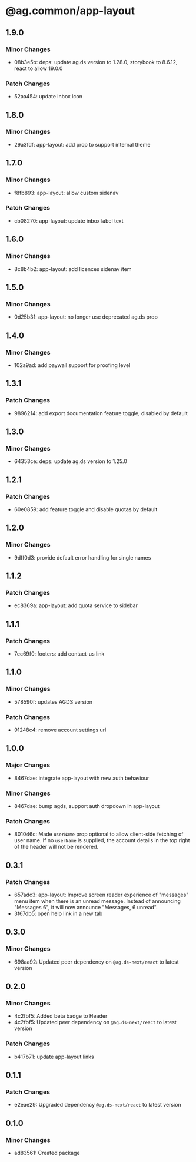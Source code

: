 # @ag.common/app-layout

## 1.9.0

### Minor Changes

- 08b3e5b: deps: update ag.ds version to 1.28.0, storybook to 8.6.12, react to allow 19.0.0

### Patch Changes

- 52aa454: update inbox icon

## 1.8.0

### Minor Changes

- 29a3fdf: app-layout: add prop to support internal theme

## 1.7.0

### Minor Changes

- f8fb893: app-layout: allow custom sidenav

### Patch Changes

- cb08270: app-layout: update inbox label text

## 1.6.0

### Minor Changes

- 8c8b4b2: app-layout: add licences sidenav item

## 1.5.0

### Minor Changes

- 0d25b31: app-layout: no longer use deprecated ag.ds prop

## 1.4.0

### Minor Changes

- 102a9ad: add paywall support for proofing level

## 1.3.1

### Patch Changes

- 9896214: add export documentation feature toggle, disabled by default

## 1.3.0

### Minor Changes

- 64353ce: deps: update ag.ds version to 1.25.0

## 1.2.1

### Patch Changes

- 60e0859: add feature toggle and disable quotas by default

## 1.2.0

### Minor Changes

- 9dff0d3: provide default error handling for single names

## 1.1.2

### Patch Changes

- ec8369a: app-layout: add quota service to sidebar

## 1.1.1

### Patch Changes

- 7ec69f0: footers: add contact-us link

## 1.1.0

### Minor Changes

- 578590f: updates AGDS version

### Patch Changes

- 91248c4: remove account settings url

## 1.0.0

### Major Changes

- 8467dae: integrate app-layout with new auth behaviour

### Minor Changes

- 8467dae: bump agds, support auth dropdown in app-layout

### Patch Changes

- 801046c: Made `userName` prop optional to allow client-side fetching of user name. If no `userName` is supplied, the account details in the top right of the header will not be rendered.

## 0.3.1

### Patch Changes

- 657adc3: app-layout: Improve screen reader experience of "messages" menu item when there is an unread message. Instead of announcing "Messages 6", it will now announce "Messages, 6 unread".
- 3f67db5: open help link in a new tab

## 0.3.0

### Minor Changes

- 698aa92: Updated peer dependency on `@ag.ds-next/react` to latest version

## 0.2.0

### Minor Changes

- 4c2fbf5: Added beta badge to Header
- 4c2fbf5: Updated peer dependency on `@ag.ds-next/react` to latest version

### Patch Changes

- b417b71: update app-layout links

## 0.1.1

### Patch Changes

- e2eae29: Upgraded dependency `@ag.ds-next/react` to latest version

## 0.1.0

### Minor Changes

- ad83561: Created package
